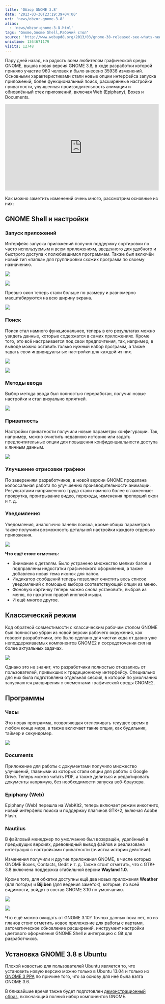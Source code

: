 ```yaml
---
title: 'Обзор GNOME 3.8'
date: '2013-03-30T23:19:39+04:00'
uri: 'news/obzor-gnome-3-8'
alias: 
  - 'news/obzor-gnome-3-8.html'
tags: 'Gnome,Gnome Shell,Рабочий стол'
source: 'http://www.webupd8.org/2013/03/gnome-38-released-see-whats-new-video.html'
unixtime: 1364671179
visits: 12748
---
```

Пару дней назад, на радость всем любителям графической среды GNOME, вышла новая версия GNOME 3.8, в ходе разработки которой приняло участие 960 человек и было внесено 35936 изменений. Основными характеристиками стали новые опции интерфейса запуска приложений, более функциональный поиск, расширенные настройки приватности, улучшенная производительность анимации и обновлённый стек приложений, включая Web (Epiphany), Boxes и Documents.

<iframe width="500" height="281" src="http://www.youtube.com/embed/ete5Us0-IpY" frameborder="0" allowfullscreen=""></iframe> 

Как можно заметить изменений очень много, рассмотрим основные из них:

## GNOME Shell и настройки

### Запуск приложений

Интерфейс запуска приложений получил поддержку сортировки по часто используемым и всем приложениям, введенного для удобного и быстрого доступа к полюбившимся программам. Также был включён новый тип «папка» для группировки схожих программ по своему назначению.

[![](img/2013/03/30/23-00/gnome-1-8604067578-o.jpg)](img/2013/03/30/23-00/gnome-1-8604067578-o.jpg)

[![](img/2013/03/30/23-00/gnome-2-8604067324-o.jpg)](img/2013/03/30/23-00/gnome-2-8604067324-o.jpg)

Превью окон теперь стали больше по размеру и равномерно масштабируются на всю ширину экрана.

[![](img/2013/03/30/23-00/gnome-15-8604065998-o.jpg)](img/2013/03/30/23-00/gnome-15-8604065998-o.jpg)

### Поиск

Поиск стал намного функциональнее, теперь в его результатах можно увидеть данные, которые содержатся в самих приложениях. Кроме того, это всё настраивается под свои предпочтения, так, например, в выводе можно оставить только нужный набор программ, а также задать свои индивидуальные настройки для каждой из них.

[![](img/2013/03/30/23-00/gnome-3-8604067118-o.jpg)](img/2013/03/30/23-00/gnome-3-8604067118-o.jpg)

[![](img/2013/03/30/23-00/gnome-5-8602966243-o.jpg)](img/2013/03/30/23-00/gnome-5-8602966243-o.jpg)

### Методы ввода

Выбор метода ввода был полностью переработан, получил новые настройки и стал визуально приятней.

[![](img/2013/03/30/23-00/gnome-13-8602965711-o.jpg)](img/2013/03/30/23-00/gnome-13-8602965711-o.jpg)

### Приватность

Настройки приватности получили новые параметры конфигурации. Так, например, можно очистить недавнюю историю или задать предпочтительные опции для повышения конфиденциальности доступа к личным данным.

[![](img/2013/03/30/23-00/gnome-4-8604066934-o.jpg)](img/2013/03/30/23-00/gnome-4-8604066934-o.jpg)

### Улучшение отрисовки графики

По заверениям разработчиков, в новой версии GNOME проделана колоссальная работа по улучшению производительности анимации. Результатами напряженного труда стали намного более сглаженные: прокрутка, проигрывание видео, переходы, изменения пропорций окон и т. д.

### Уведомления

Уведомления, аналогично панели поиска, кроме общих параметров также получили возможность детальной настройки каждого отдельно приложения.

[![](img/2013/03/30/23-00/gnome-9-8604066708-o.jpg)](img/2013/03/30/23-00/gnome-9-8604066708-o.jpg)

**Что ещё стоит отметить:**

*   Внимание к деталям. Было устранено множество мелких багов и подправлены недостатки графического оформления, а также добавлена новая тема иконок для папок.
*   Индикатор сообщений теперь позволяет очистить весь список уведомлений с помощью выбора соответствующей опции из меню.
*   Фоновую картинку теперь можно снова установить, выбрав из меню, по нажатию правой кнопкой мыши.
*   И ещё многое другое.

## Классический режим

Код обратной совместимости с классическим рабочим столом GNOME был полностью убран из новой версии рабочего окружения, как говорят разработчики, это было сделано для чистки кода от давно уже неподдерживаемых компонентов GNOME2 и сосредоточении сил на более актуальных задачах.

[![](img/2013/03/30/23-00/gnome-12-8604066376-o.jpg)](img/2013/03/30/23-00/gnome-12-8604066376-o.jpg)

Однако это не значит, что разработчики полностью отказались от пользователей, привыкших к традиционному интерфейсу. Специально для них была подготовлена отдельная сессия, в которой по умолчанию запускаются расширения с элементами графической среды GNOME2.

## Программы

### Часы

Это новая программа, позволяющая отслеживать текущее время в любом конце мира, а также включает такие опции, как будильник, таймер и секундомер.

[![](img/2013/03/30/23-00/gnome-11-8602965935-o.jpg)](img/2013/03/30/23-00/gnome-11-8602965935-o.jpg)

### Documents

Приложение для работы с документами получило множество улучшений, главными из которых стали опции для работы с Google Drive. Теперь можно читать PDF, а также делиться и редактировать документы напрямую, без необходимости запуска веб-браузера.

### Epiphany (Web)

Epiphany (Web) перешла на WebKit2, теперь включает режим инкогнито, новый интерфейс поиска и поддержку плагинов GTK+2, включая Adobe Flash.

### Nautilus

В файловый менеджер по умолчанию был возвращён, удалённый в предыдущих версиях, древовидный вывод файлов и реализована интеграция с настройками приватности (очистка истории действий).

Изменения получили и другие приложения GNOME, в числе которых GNOME Boxes, Contacts, Gedit и т. д. Также стоит отметить, что с GTK+ 3.8 включена поддержка стабильной версии **Wayland 1.0**.

Кроме того, для обкатки доступны ещё два новых приложения **Weather** (для погоды) и **Bijiben** (для ведения заметок), которые, по всей видимости, войдут в состав GNOME 3.10 по умолчанию.

[![](img/2013/03/30/23-00/gnome-14-8604066104-o.jpg)](img/2013/03/30/23-00/gnome-14-8604066104-o.jpg)

[![](img/2013/03/30/23-00/gnome-10-8602966045-o.jpg)](img/2013/03/30/23-00/gnome-10-8602966045-o.jpg)

Что ещё можно ожидать от GNOME 3.10? Точных данных пока нет, но из планов стоит отметить новое приложение для работы с картами, автоматическое обновление расширений, инструмент настройки цветового оформления GNOME Shell и интеграцию с Git для разработчиков.

## Установка GNOME 3.8 в Ubuntu

Плохой новостью для пользователей Ubuntu является то, что установить новую версию можно только в Ubuntu 13.04 и только из [GNOME 3 PPA](https://launchpad.net/~gnome3-team/+archive/gnome3?field.series_filter=raring) по причине того, что за основу для неё была взята GNOME 3.6.

В ближайшие время также будет подготовлен [демонстрационный образ](http://download.opensuse.org/repositories/GNOME:/Medias/images/iso/), включающий полный набор компонентов GNOME.
